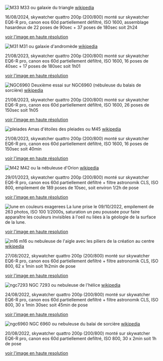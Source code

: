 ![M33](assets/compressed_V2_M33_16-08-2024.png) 
M33 ou galaxie du triangle [wikipedia](https://fr.wikipedia.org/wiki/Galaxie_du_Triangle)

16/08/2024, skywatcher quattro 200p (200/800) monté sur skywatcher EQ6-R pro, canon eos 60d partiellement défiltré, ISO 1600, assemblage hasardeux de 22 poses de 90sec + 37 poses de 180sec soit 2h24

[voir l'image en haute résolution](https://drive.google.com/file/d/1pSK1g4Dyh_hWWhGTLvRB2mayebriWggE/view?usp=sharing)

![M31](assets/M31_compressed.png)
M31 ou galaxie d'andromède [wikipedia](https://fr.wikipedia.org/wiki/Galaxie_d'Andromède)

21/08/2023, skywatcher quattro 200p (200/800) monté sur skywatcher EQ6-R pro, canon eos 60d partiellement défiltré, ISO 1600, 16 poses de 40sec + 17 poses de 180sec soit 1h01

[voir l'image en haute résolution](https://drive.google.com/file/d/1ccZw-MxUp1sLd_74kpWIqZ6zba4Zpr8B/view?usp=sharing)


![NGC6960](/assets/NGC6960-21082023_compressed.png)
Deuxième essai sur NGC6960 (nébuleuse du balais de sorcière) [wikipedia](https://fr.wikipedia.org/wiki/NGC_6960)

21/08/2023, skywatcher quattro 200p (200/800) monté sur skywatcher EQ6-R pro, canon eos 60d partiellement défiltré, ISO 1600, 26 poses de 150sec soit 1h05

[voir l'image en haute résolution](https://drive.google.com/file/d/1akxP3rPLb0P6_miKo_57pcCCSkIg1Bxg/view?usp=sharing)

![pleiades](/assets/pleiades_compressed.png)
Amas d'étoiles des pleiades ou M45 [wikipedia](https://fr.wikipedia.org/wiki/Pléiades_(astronomie))

21/08/2023, skywatcher quattro 200p (200/800) monté sur skywatcher EQ6-R pro, canon eos 60d partiellement défiltré, ISO 1600, 16 poses de 150sec soit 40min

[voir l'image en haute résolution](https://drive.google.com/file/d/1sdOghUWEiZDMI8ayItpAlC6dfBHpJDpD/view?usp=sharing)

![M42](/assets/M42_compressed.png)
M42 ou la nébuleuse d'Orion [wikipedia](https://fr.wikipedia.org/wiki/Nébuleuse_d'Orion)

29/01/2023, skywatcher quattro 200p (200/800) monté sur skywatcher EQ6-R pro, canon eos 60d partiellement défiltré + filtre astronomik CLS, ISO 800, empilement de 189 poses de 10sec, soit environ 1/2h de pose

[voir l'image en haute résolution](https://drive.google.com/file/d/1av6Lv8P9ntgjWCifojjURZ6r_1p5P_4N/view?usp=sharing)

![lune en couleurs exagerees](/assets/lune_09-10-2022_stacked_crop_compressed.png)
La lune prise le 09/10/2022, empilement de 263 photos, ISO 100 1/2000s, saturation un peu poussée pour faire apparaître les couleurs invisibles à l'oeil nu liées à la géologie de la surface de la lune.

[voir l'image en haute resolution](https://drive.google.com/file/d/1Zls3Fr6_TfMWMVFqAH3Nvbkb7k3Z4aur/view?usp=sharing)

![m16](/assets/m16_compressed.png)
m16 ou nebuleuse de l'aigle avec les piliers de la création au centre [wikipedia](https://fr.wikipedia.org/wiki/Nébuleuse_de_l'Aigle)

27/08/2022, skywatcher quattro 200p (200/800) monté sur skywatcher EQ6-R pro, canon eos 60d partiellement defiltré + filtre astronomik CLS, ISO 800, 62 x 1min soit 1h2min de pose

[voir l'image en haute resolution](https://drive.google.com/file/d/1gcRgnrw5MXXMABcbphAd5DfcII5ZzvMv/view?usp=sharing)

![ngc7293](/assets/ngc7293_cp.png)
NGC 7293 ou nebuleuse de l'hélice [wikipedia](https://fr.wikipedia.org/wiki/NGC_7293)

24/08/2022, skywatcher quattro 200p (200/800) monté sur skywatcher EQ6-R pro, canon eos 60d partiellement defiltré + filtre astronomik CLS, ISO 800, 30 x 1min 30sec soit 45min de pose

[voir l'image en haute resolution](https://drive.google.com/file/d/1nqMeuYkoTKZ8IsiabanfIfbrN5IDFJ2W/view?usp=sharing)

![ngc6960](/assets/ngc6960_cp.png)
NGC 6960 ou nebuleuse du balai de sorcière [wikipedia](https://fr.wikipedia.org/wiki/NGC_6960)

20/08/2022, skywatcher quattro 200p (200/800) monté sur skywatcher EQ6-R pro, canon eos 60d partiellement defiltré, ISO 800, 30 x 2min soit 1h de pose

[voir l'image en haute resolution](https://drive.google.com/file/d/1OmsKsxNFW_D6eSDyrt4N2Cd4c9KjRBRy/view?usp=sharing)

